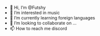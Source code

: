 - 👋 Hi, I’m @Futshy
- 👀 I’m interested in music
- 🌱 I’m currently learning foreign languages
- 💞️ I’m looking to collaborate on ...
- 📫 How to reach me discord

<!---
Futshy/Futshy is a ✨ special ✨ repository because its `README.md` (this file) appears on your GitHub profile.
You can click the Preview link to take a look at your changes.
--->
